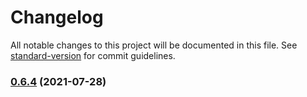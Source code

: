 # Changelog

All notable changes to this project will be documented in this file. See [standard-version](https://github.com/conventional-changelog/standard-version) for commit guidelines.

### [0.6.4](https://github.com/causztic/reol-chan/compare/v0.5.1...v0.6.4) (2021-07-28)
